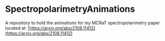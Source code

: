 # SpectropolarimetryAnimations
A repository to hold the animations for my MCRaT spectropolarimetry paper located at: [https://arxiv.org/abs/2108.11412](https://arxiv.org/abs/2108.11412)
